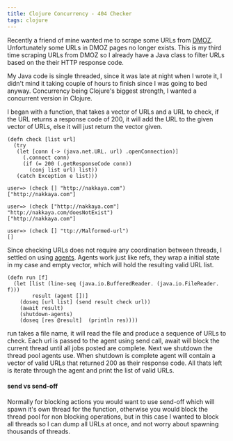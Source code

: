 ```yaml
---
title: Clojure Concurrency - 404 Checker
tags: clojure
---
```


Recently a friend of mine wanted me to scrape some URLs from
[DMOZ](http://www.dmoz.org/). Unfortunately some URLs in DMOZ pages
no longer exists. This is my third time scraping URLs from DMOZ so
I already have a Java class to filter URLs based on the their HTTP
response code.

My Java code is single threaded, since it was late at night when I wrote
it, I didn't mind it taking couple of hours to finish since I was going
to bed anyway. Concurrency being Clojure's biggest strength, I wanted a
concurrent version in Clojure.

I began with a function, that takes a vector of URLs and a URL to check,
if the URL returns a response code of 200, it will add the URL to the
given vector of URLs, else it will just return the vector given.

    (defn check [list url]
      (try
       (let [conn (-> (java.net.URL. url) .openConnection)]
         (.connect conn)
         (if (= 200 (.getResponseCode conn))
           (conj list url) list))
       (catch Exception e list)))

    user=> (check [] "http://nakkaya.com")
    ["http://nakkaya.com"]

    user=> (check ["http://nakkaya.com"] "http://nakkaya.com/doesNotExist")
    ["http://nakkaya.com"]

    user=> (check [] "ttp://Malformed-url")
    []

Since checking URLs does not require any coordination between threads, I
settled on using [agents](http://clojure.org/agents). Agents work just
like refs, they wrap a initial state in my case and empty vector, which
will hold the resulting valid URL list.

    (defn run [f]
      (let [list (line-seq (java.io.BufferedReader. (java.io.FileReader. f)))
            result (agent [])] 
        (doseq [url list] (send result check url))
        (await result)
        (shutdown-agents)
        (doseq [res @result]  (println res)))) 

run takes a file name, it will read the file and produce a sequence of
URLs to check. Each url is passed to the agent using send call, await
will block the current thread until all jobs posted are complete. Next
we shutdown the thread pool agents use. When shutdown is complete agent
will contain a vector of valid URLs that returned 200 as their response
code. All thats left is iterate through the agent and print the list of
valid URLs.

#### send vs send-off

Normally for blocking actions you would want to use send-off which will
spawn it's own thread for the function, otherwise you would block the
thread pool for non blocking operations, but in this case I wanted to
block all threads so I can dump all URLs at once, and not worry about
spawning thousands of threads.

